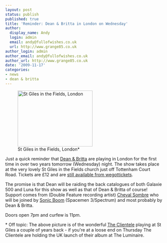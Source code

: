 ```yaml
---
layout: post
status: publish
published: true
title: 'Reminder: Dean & Britta in London on Wednesday'
author:
  display_name: Andy
  login: admin
  email: andy@fullofwishes.co.uk
  url: http://www.grange85.co.uk
author_login: admin
author_email: andy@fullofwishes.co.uk
author_url: http://www.grange85.co.uk
date: '2009-11-17'
categories:
- news
- dean & britta
---
```

<p><figure class="caption alignright"><a href="http://www.flickr.com/photos/grange85/348320701/"><img alt="St Giles in the Fields, London" src="https://farm1.static.flickr.com/158/348320701_22eeceda81_m.jpg" title="St Giles in the Fields, London" width="240" height="180" /></a><figcaption class="caption-text">St Giles in the Fields, London*</figcaption></figure>
<p>Just a quick reminder that <a href="http://www.deanandbritta.com">Dean & Britta</a> are playing in London for the first time in over two years tomorrow (Wednesday) night. The show takes place at the very lovely St Giles in the Fields church just off Tottenham Court Road. Tickets are £12 and are <a href="http://www.wegottickets.com/event/61068">still available from wegottickets</a>.</p>
<p>The promise is that Dean will be raiding the back catalogues of both Galaxie 500 and Luna for this show as well as that of Dean & Britta of course! Support comes from (Double Feature recording artist) <a href="http://www.myspace.com/chevalsombre">Cheval Sombre</a> who will be joined by <a href="http://sonic-boom.info/">Sonic Boom</a> (Spacemen 3/Spectrum) and most probably by Dean & Britta.</p>
<p>Doors open 7pm and curfew is 11pm.</p>
<p>* Off topic: The above picture is of the wonderful <a href="http://theclientele.co.uk/">The Clientele</a> playing at St Giles a couple of years back - if you're at a loose end on Thursday The Clientele are holding the UK launch of their album at The Luminaire.</p>
